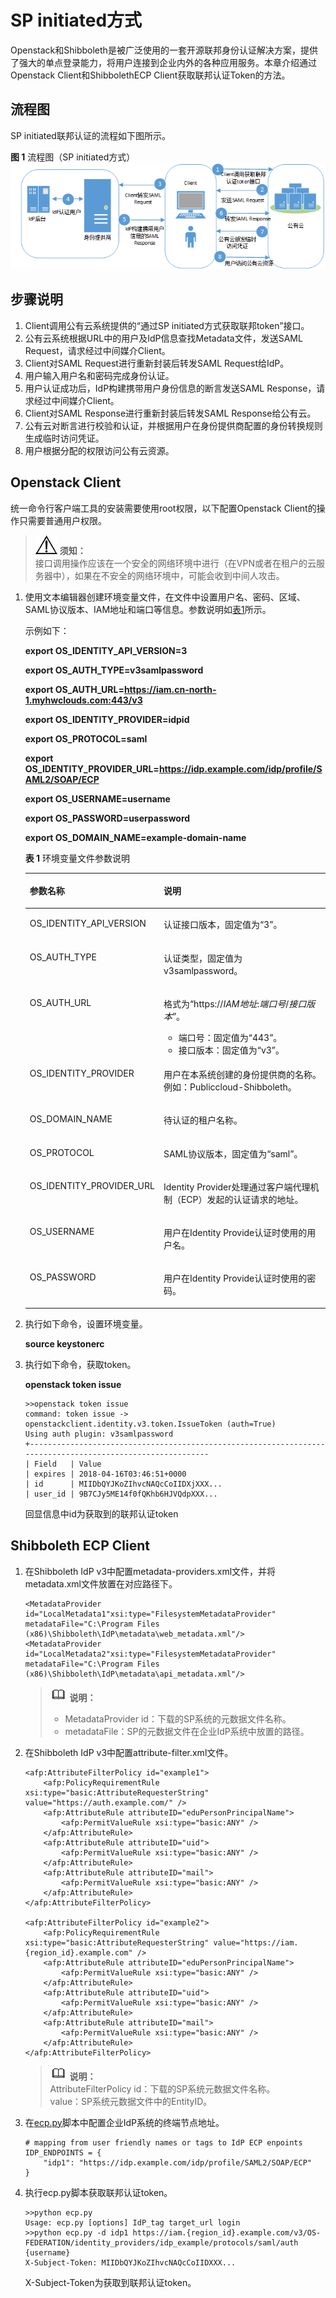 # SP initiated方式<a name="iam_02_0001"></a>

Openstack和Shibboleth是被广泛使用的一套开源联邦身份认证解决方案，提供了强大的单点登录能力，将用户连接到企业内外的各种应用服务。本章介绍通过Openstack Client和ShibbolethECP Client获取联邦认证Token的方法。

## 流程图<a name="section59576151105219"></a>

SP initiated联邦认证的流程如下图所示。

**图 1**  流程图（SP initiated方式）<a name="fig28153389558"></a>  
![](figures/流程图（SP-initiated方式）.png "流程图（SP-initiated方式）")

## 步骤说明<a name="section27567425105336"></a>

1.  Client调用公有云系统提供的“通过SP initiated方式获取联邦token”接口。
2.  公有云系统根据URL中的用户及IdP信息查找Metadata文件，发送SAML Request，请求经过中间媒介Client。
3.  Client对SAML Request进行重新封装后转发SAML Request给IdP。
4.  用户输入用户名和密码完成身份认证。
5.  用户认证成功后，IdP构建携带用户身份信息的断言发送SAML Response，请求经过中间媒介Client。
6.  Client对SAML Response进行重新封装后转发SAML Response给公有云。
7.  公有云对断言进行校验和认证，并根据用户在身份提供商配置的身份转换规则生成临时访问凭证。
8.  用户根据分配的权限访问公有云资源。

## Openstack Client<a name="section4882433491913"></a>

统一命令行客户端工具的安装需要使用root权限，以下配置Openstack Client的操作只需要普通用户权限。

>![](public_sys-resources/icon-notice.gif) **须知：**   
>接口调用操作应该在一个安全的网络环境中进行（在VPN或者在租户的云服务器中），如果在不安全的网络环境中，可能会收到中间人攻击。  

1.  使用文本编辑器创建环境变量文件，在文件中设置用户名、密码、区域、SAML协议版本、IAM地址和端口等信息。参数说明如[表1](#table2616118811159)所示。

    示例如下：

    **export OS\_IDENTITY\_API\_VERSION=3**

    **export OS\_AUTH\_TYPE=v3samlpassword**

    **export OS\_AUTH\_URL=https://iam.cn-north-1.myhwclouds.com:443/v3**

    **export OS\_IDENTITY\_PROVIDER=idpid**

    **export OS\_PROTOCOL=saml**

    **export OS\_IDENTITY\_PROVIDER\_URL=https://idp.example.com/idp/profile/SAML2/SOAP/ECP**

    **export OS\_USERNAME=username**

    **export OS\_PASSWORD=userpassword**

    **export OS\_DOMAIN\_NAME=example-domain-name**

    **表 1**  环境变量文件参数说明

    <a name="table2616118811159"></a>
    <table><thead align="left"><tr id="row964009311159"><th class="cellrowborder" valign="top" width="41.410000000000004%" id="mcps1.2.3.1.1"><p id="p2459196311159"><a name="p2459196311159"></a><a name="p2459196311159"></a>参数名称</p>
    </th>
    <th class="cellrowborder" valign="top" width="58.589999999999996%" id="mcps1.2.3.1.2"><p id="p3186528411159"><a name="p3186528411159"></a><a name="p3186528411159"></a>说明</p>
    </th>
    </tr>
    </thead>
    <tbody><tr id="row6315442511159"><td class="cellrowborder" valign="top" width="41.410000000000004%" headers="mcps1.2.3.1.1 "><p id="p6145384811159"><a name="p6145384811159"></a><a name="p6145384811159"></a>OS_IDENTITY_API_VERSION</p>
    </td>
    <td class="cellrowborder" valign="top" width="58.589999999999996%" headers="mcps1.2.3.1.2 "><p id="p141497811159"><a name="p141497811159"></a><a name="p141497811159"></a>认证接口版本，固定值为<span class="parmvalue" id="parmvalue1346523719320"><a name="parmvalue1346523719320"></a><a name="parmvalue1346523719320"></a>“3”</span>。</p>
    </td>
    </tr>
    <tr id="row4912462111159"><td class="cellrowborder" valign="top" width="41.410000000000004%" headers="mcps1.2.3.1.1 "><p id="p1770061211159"><a name="p1770061211159"></a><a name="p1770061211159"></a>OS_AUTH_TYPE</p>
    </td>
    <td class="cellrowborder" valign="top" width="58.589999999999996%" headers="mcps1.2.3.1.2 "><p id="p2195067811159"><a name="p2195067811159"></a><a name="p2195067811159"></a>认证类型，固定值为v3samlpassword。</p>
    </td>
    </tr>
    <tr id="row6006483511159"><td class="cellrowborder" valign="top" width="41.410000000000004%" headers="mcps1.2.3.1.1 "><p id="p3868335311159"><a name="p3868335311159"></a><a name="p3868335311159"></a>OS_AUTH_URL</p>
    </td>
    <td class="cellrowborder" valign="top" width="58.589999999999996%" headers="mcps1.2.3.1.2 "><p id="p5892303511159"><a name="p5892303511159"></a><a name="p5892303511159"></a>格式为“https://<em id="i2750327711159"><a name="i2750327711159"></a><a name="i2750327711159"></a>IAM</em><em id="i3624195911159"><a name="i3624195911159"></a><a name="i3624195911159"></a>地址</em>:<em id="i3948471511159"><a name="i3948471511159"></a><a name="i3948471511159"></a>端口号</em>/<em id="i947279811159"><a name="i947279811159"></a><a name="i947279811159"></a>接口版本</em>”。</p>
    <a name="ul6607261211159"></a><a name="ul6607261211159"></a><ul id="ul6607261211159"><li>端口号：固定值为<span class="parmvalue" id="parmvalue56593349324"><a name="parmvalue56593349324"></a><a name="parmvalue56593349324"></a>“443”</span>。</li><li>接口版本：固定值为<span class="parmvalue" id="parmvalue1856511407327"><a name="parmvalue1856511407327"></a><a name="parmvalue1856511407327"></a>“v3”</span>。</li></ul>
    </td>
    </tr>
    <tr id="row670881411159"><td class="cellrowborder" valign="top" width="41.410000000000004%" headers="mcps1.2.3.1.1 "><p id="p6258503011159"><a name="p6258503011159"></a><a name="p6258503011159"></a>OS_IDENTITY_PROVIDER</p>
    </td>
    <td class="cellrowborder" valign="top" width="58.589999999999996%" headers="mcps1.2.3.1.2 "><p id="zh-cn_topic_0117430799_p673860111159"><a name="zh-cn_topic_0117430799_p673860111159"></a><a name="zh-cn_topic_0117430799_p673860111159"></a>用户在本系统创建的身份提供商的名称。例如：Publiccloud-Shibboleth。</p>
    </td>
    </tr>
    <tr id="row5188181311159"><td class="cellrowborder" valign="top" width="41.410000000000004%" headers="mcps1.2.3.1.1 "><p id="p2864808511159"><a name="p2864808511159"></a><a name="p2864808511159"></a>OS_DOMAIN_NAME</p>
    </td>
    <td class="cellrowborder" valign="top" width="58.589999999999996%" headers="mcps1.2.3.1.2 "><p id="p191566411159"><a name="p191566411159"></a><a name="p191566411159"></a>待认证的租户名称。</p>
    </td>
    </tr>
    <tr id="row352821311159"><td class="cellrowborder" valign="top" width="41.410000000000004%" headers="mcps1.2.3.1.1 "><p id="p710320411159"><a name="p710320411159"></a><a name="p710320411159"></a>OS_PROTOCOL</p>
    </td>
    <td class="cellrowborder" valign="top" width="58.589999999999996%" headers="mcps1.2.3.1.2 "><p id="p331103911159"><a name="p331103911159"></a><a name="p331103911159"></a>SAML协议版本，固定值为<span class="parmvalue" id="parmvalue11193114433214"><a name="parmvalue11193114433214"></a><a name="parmvalue11193114433214"></a>“saml”</span>。</p>
    </td>
    </tr>
    <tr id="row4918301011159"><td class="cellrowborder" valign="top" width="41.410000000000004%" headers="mcps1.2.3.1.1 "><p id="p3501460111159"><a name="p3501460111159"></a><a name="p3501460111159"></a>OS_IDENTITY_PROVIDER_URL</p>
    </td>
    <td class="cellrowborder" valign="top" width="58.589999999999996%" headers="mcps1.2.3.1.2 "><p id="p5623476111318"><a name="p5623476111318"></a><a name="p5623476111318"></a>Identity Provider处理通过客户端代理机制（ECP）发起的认证请求的地址。</p>
    </td>
    </tr>
    <tr id="row5886868711159"><td class="cellrowborder" valign="top" width="41.410000000000004%" headers="mcps1.2.3.1.1 "><p id="p1132443811159"><a name="p1132443811159"></a><a name="p1132443811159"></a>OS_USERNAME</p>
    </td>
    <td class="cellrowborder" valign="top" width="58.589999999999996%" headers="mcps1.2.3.1.2 "><p id="p4587034311159"><a name="p4587034311159"></a><a name="p4587034311159"></a>用户在Identity Provide认证时使用的用户名。</p>
    </td>
    </tr>
    <tr id="row6598712211159"><td class="cellrowborder" valign="top" width="41.410000000000004%" headers="mcps1.2.3.1.1 "><p id="p2199843211159"><a name="p2199843211159"></a><a name="p2199843211159"></a>OS_PASSWORD</p>
    </td>
    <td class="cellrowborder" valign="top" width="58.589999999999996%" headers="mcps1.2.3.1.2 "><p id="p4795367211159"><a name="p4795367211159"></a><a name="p4795367211159"></a>用户在Identity Provide认证时使用的密码。</p>
    </td>
    </tr>
    </tbody>
    </table>

2.  执行如下命令，设置环境变量。

    **source keystonerc**

3.  执行如下命令，获取token。

    **openstack token issue**

    ```
    >>openstack token issue 
    command: token issue -> openstackclient.identity.v3.token.IssueToken (auth=True)
    Using auth plugin: v3samlpassword
    +-----------------------------------------------------------------------------------------------------------
    | Field   | Value
    | expires | 2018-04-16T03:46:51+0000                              
    | id      | MIIDbQYJKoZIhvcNAQcCoIIDXjXXX...
    | user_id | 9B7CJy5ME14f0fQKhb6HJVQdpXXX...
    ```

    回显信息中id为获取到的联邦认证token


## Shibboleth ECP Client<a name="section4918283814425"></a>

1.  在Shibboleth IdP v3中配置metadata-providers.xml文件，并将metadata.xml文件放置在对应路径下。

    ```
    <MetadataProvider id="LocalMetadata1"xsi:type="FilesystemMetadataProvider" metadataFile="C:\Program Files (x86)\Shibboleth\IdP\metadata\web_metadata.xml"/>
    <MetadataProvider id="LocalMetadata2"xsi:type="FilesystemMetadataProvider" metadataFile="C:\Program Files (x86)\Shibboleth\IdP\metadata\api_metadata.xml"/>
    ```

    >![](public_sys-resources/icon-note.gif) **说明：**   
    >-   MetadataProvider id：下载的SP系统的元数据文件名称。  
    >-   metadataFile：SP的元数据文件在企业IdP系统中放置的路径。  

2.  在Shibboleth IdP v3中配置attribute-filter.xml文件。

    ```
    <afp:AttributeFilterPolicy id="example1">
        <afp:PolicyRequirementRule xsi:type="basic:AttributeRequesterString" value="https://auth.example.com/" />
        <afp:AttributeRule attributeID="eduPersonPrincipalName">
            <afp:PermitValueRule xsi:type="basic:ANY" />
        </afp:AttributeRule>
        <afp:AttributeRule attributeID="uid">
            <afp:PermitValueRule xsi:type="basic:ANY" />
        </afp:AttributeRule>
        <afp:AttributeRule attributeID="mail">
            <afp:PermitValueRule xsi:type="basic:ANY" />
        </afp:AttributeRule>
    </afp:AttributeFilterPolicy>
    
    <afp:AttributeFilterPolicy id="example2">
        <afp:PolicyRequirementRule xsi:type="basic:AttributeRequesterString" value="https://iam.{region_id}.example.com" />
        <afp:AttributeRule attributeID="eduPersonPrincipalName">
            <afp:PermitValueRule xsi:type="basic:ANY" />
        </afp:AttributeRule>
        <afp:AttributeRule attributeID="uid">
            <afp:PermitValueRule xsi:type="basic:ANY" />
        </afp:AttributeRule>
        <afp:AttributeRule attributeID="mail">
            <afp:PermitValueRule xsi:type="basic:ANY" />
        </afp:AttributeRule>
    </afp:AttributeFilterPolicy>
    ```

    >![](public_sys-resources/icon-note.gif) **说明：**   
    >AttributeFilterPolicy id：下载的SP系统元数据文件名称。  
    >value：SP系统元数据文件中的EntityID。  

3.  在[ecp.py](https://wiki.shibboleth.net/confluence/display/SHIB2/Contributions#Contributions-simplepython)脚本中配置企业IdP系统的终端节点地址。

    ```
    # mapping from user friendly names or tags to IdP ECP enpoints
    IDP_ENDPOINTS = {
        "idp1": "https://idp.example.com/idp/profile/SAML2/SOAP/ECP"
    }
    ```

4.  执行ecp.py脚本获取联邦认证token。

    ```
    >>python ecp.py
    Usage: ecp.py [options] IdP_tag target_url login
    >>python ecp.py -d idp1 https://iam.{region_id}.example.com/v3/OS-FEDERATION/identity_providers/idp_example/protocols/saml/auth {username}
    X-Subject-Token: MIIDbQYJKoZIhvcNAQcCoIIDXXX...
    ```

    X-Subject-Token为获取到联邦认证token。


